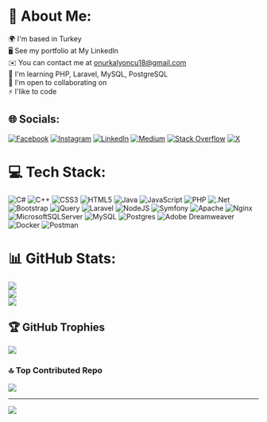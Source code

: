 # 💫 About Me:
🌍  I'm based in Turkey<br>🖥️  See my portfolio at My Linkedln<br>✉️  You can contact me at onurkalyoncu18@gmail.com<br>🧠  I'm learning PHP, Laravel, MySQL, PostgreSQL<br>🤝  I'm open to collaborating on<br>⚡  I'like to code


## 🌐 Socials:
[![Facebook](https://img.shields.io/badge/Facebook-%231877F2.svg?logo=Facebook&logoColor=white)](https://www.facebook.com/profile.php?id=100004240545823) [![Instagram](https://img.shields.io/badge/Instagram-%23E4405F.svg?logo=Instagram&logoColor=white)](https://www.instagram.com/onurkalyoncu18/) [![LinkedIn](https://img.shields.io/badge/LinkedIn-%230077B5.svg?logo=linkedin&logoColor=white)](https://linkedin.com/in/onur-kalyoncu-3b3755183/) [![Medium](https://img.shields.io/badge/Medium-12100E?logo=medium&logoColor=white)](https://medium.com/@onurkalyoncu18) [![Stack Overflow](https://img.shields.io/badge/-Stackoverflow-FE7A16?logo=stack-overflow&logoColor=white)](https://stackoverflow.com/users/17948487/onur?tab=profile) [![X](https://img.shields.io/badge/X-black.svg?logo=X&logoColor=white)](https://twitter.com/onurkalyoncu18) 

# 💻 Tech Stack:
![C#](https://img.shields.io/badge/c%23-%23239120.svg?style=flat&logo=csharp&logoColor=white) ![C++](https://img.shields.io/badge/c++-%2300599C.svg?style=flat&logo=c%2B%2B&logoColor=white) ![CSS3](https://img.shields.io/badge/css3-%231572B6.svg?style=flat&logo=css3&logoColor=white) ![HTML5](https://img.shields.io/badge/html5-%23E34F26.svg?style=flat&logo=html5&logoColor=white) ![Java](https://img.shields.io/badge/java-%23ED8B00.svg?style=flat&logo=openjdk&logoColor=white) ![JavaScript](https://img.shields.io/badge/javascript-%23323330.svg?style=flat&logo=javascript&logoColor=%23F7DF1E) ![PHP](https://img.shields.io/badge/php-%23777BB4.svg?style=flat&logo=php&logoColor=white) ![.Net](https://img.shields.io/badge/.NET-5C2D91?style=flat&logo=.net&logoColor=white) ![Bootstrap](https://img.shields.io/badge/bootstrap-%238511FA.svg?style=flat&logo=bootstrap&logoColor=white) ![jQuery](https://img.shields.io/badge/jquery-%230769AD.svg?style=flat&logo=jquery&logoColor=white) ![Laravel](https://img.shields.io/badge/laravel-%23FF2D20.svg?style=flat&logo=laravel&logoColor=white) ![NodeJS](https://img.shields.io/badge/node.js-6DA55F?style=flat&logo=node.js&logoColor=white) ![Symfony](https://img.shields.io/badge/symfony-%23000000.svg?style=flat&logo=symfony&logoColor=white) ![Apache](https://img.shields.io/badge/apache-%23D42029.svg?style=flat&logo=apache&logoColor=white) ![Nginx](https://img.shields.io/badge/nginx-%23009639.svg?style=flat&logo=nginx&logoColor=white) ![MicrosoftSQLServer](https://img.shields.io/badge/Microsoft%20SQL%20Server-CC2927?style=flat&logo=microsoft%20sql%20server&logoColor=white) ![MySQL](https://img.shields.io/badge/mysql-%2300000f.svg?style=flat&logo=mysql&logoColor=white) ![Postgres](https://img.shields.io/badge/postgres-%23316192.svg?style=flat&logo=postgresql&logoColor=white) ![Adobe Dreamweaver](https://img.shields.io/badge/Adobe%20Dreamweaver-FF61F6.svg?style=flat&logo=Adobe%20Dreamweaver&logoColor=white) ![Docker](https://img.shields.io/badge/docker-%230db7ed.svg?style=flat&logo=docker&logoColor=white) ![Postman](https://img.shields.io/badge/Postman-FF6C37?style=flat&logo=postman&logoColor=white)
# 📊 GitHub Stats:
![](https://github-readme-stats.vercel.app/api?username=ONUR-KALYONCU&theme=algolia&hide_border=false&include_all_commits=false&count_private=false)<br/>
![](https://github-readme-streak-stats.herokuapp.com/?user=ONUR-KALYONCU&theme=algolia&hide_border=false)<br/>
![](https://github-readme-stats.vercel.app/api/top-langs/?username=ONUR-KALYONCU&theme=algolia&hide_border=false&include_all_commits=false&count_private=false&layout=compact)

## 🏆 GitHub Trophies
![](https://github-profile-trophy.vercel.app/?username=ONUR-KALYONCU&theme=onestar&no-frame=false&no-bg=false&margin-w=4)

### 🔝 Top Contributed Repo
![](https://github-contributor-stats.vercel.app/api?username=ONUR-KALYONCU&limit=5&theme=algolia&combine_all_yearly_contributions=true)

---
[![](https://visitcount.itsvg.in/api?id=ONUR-KALYONCU&icon=5&color=0)](https://visitcount.itsvg.in)

<!-- Proudly created with GPRM ( https://gprm.itsvg.in ) -->
